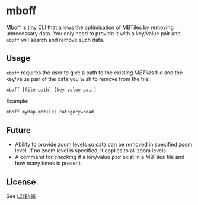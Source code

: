 # mboff

Mboff is tiny CLI that allows the optimisation of MBTiles by removing unnecessary data. You only need to provide it with a key/value pair and `mboff` will search and remove such data.

## Usage
`mboff` requires the user to give a path to the existing *MBTiles* file and the key/value pair of the data you wish to remove from the file:
```bash
mboff [file path] [key value pair]
```
Example:
```bash
mboff myMap.mbtiles category=road
```

## Future
* Ability to provide zoom levels so data can be removed in specified zoom level. If no zoom level is specified, it applies to all zoom levels.
* A command for *checking* if a key/value pair exist in a MBTiles file and how many times is present.

## License

See [`LICENSE`](./LICENSE)
